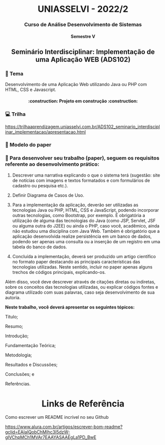 <h1 align="center">  </h1>
<h1 align="center"> UNIASSELVI - 2022/2 </h1>
<h3 align="center"> Curso de Análise Desenvolvimento de Sistemas </h3>
<h4 align="center"> Semestre V </h4>


<h2 align="center"> Seminário Interdisciplinar: Implementação de uma Aplicação WEB (ADS102) </h1>


### :blue_book: Tema

Desenvolvimento de uma Aplicação Web utilizando Java ou PHP com HTML, CSS e Javascript.

<h4 align="center">  :construction: Projeto em construção :construction: </h4>




### :computer: Trilha 

https://trilhaaprendizagem.uniasselvi.com.br/ADS102_seminario_interdisciplinar_implementacao/apresentacao.html

### :page_facing_up: Modelo do paper

### :hammer: Para desenvolver seu trabalho (paper), seguem os requisitos referente ao desenvolvimento prático:

1. Descrever uma narrativa explicando o que o sistema terá (sugestão: site de notícias com imagens e textos formatados e com formulários de cadastro ou pesquisa etc.).

2. Definir Diagrama de Casos de Uso.

3. Para a implementação da aplicação, deverão ser utilizadas as tecnologias Java ou PHP, HTML, CSS e JavaScript, podendo incorporar outras tecnologias, como Bootstrap, por exemplo. É obrigatória a utilização de alguma das tecnologias do Java (como JSP, Servlet, JSF ou alguma outra do J2EE) ou ainda o PHP, caso você, acadêmico, ainda não estudou uma disciplina com Java Web. Também é obrigatório que a aplicação desenvolvida realize persistência em um banco de dados, podendo ser apenas uma consulta ou a inserção de um registro em uma tabela do banco de dados.

4. Concluída a implementação, deverá ser produzido um artigo científico no formato paper destacando as principais características das tecnologias utilizadas. Neste sentido, incluir no paper apenas alguns trechos de códigos principais, explicando-os.

Além disso, você deve descrever através de citações diretas ou indiretas, sobre os conceitos das tecnologias utilizadas, ou explicar códigos fontes e diagrama utilizado com suas palavras, caso seja desenvolvimento de sua autoria.

**Neste trabalho, você deverá apresentar os seguintes tópicos:**

Título;

Resumo;

Introdução;

Fundamentação Teórica;

Metodologia;

Resultados e Discussões;

Conclusões; e

Referências.


<h1 align="center"> Links de Referência </h1>

Como escrever um README incrível no seu Github

https://www.alura.com.br/artigos/escrever-bom-readme?gclid=EAIaIQobChMIhc3I5dzW-gIVChpMCh1MVAr7EAAYASAAEgLa1PD_BwE
